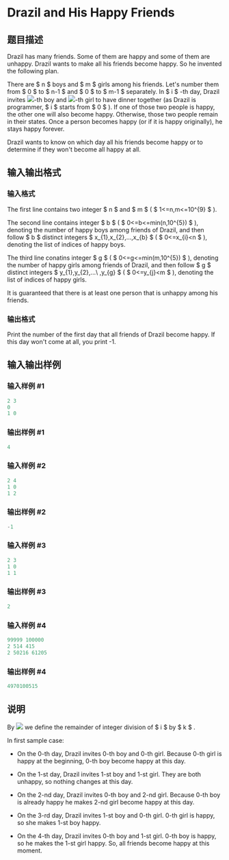# Drazil and His Happy Friends

## 题目描述

Drazil has many friends. Some of them are happy and some of them are unhappy. Drazil wants to make all his friends become happy. So he invented the following plan.

There are $ n $ boys and $ m $ girls among his friends. Let's number them from $ 0 $ to $ n-1 $ and $ 0 $ to $ m-1 $ separately. In $ i $ -th day, Drazil invites ![](https://cdn.luogu.com.cn/upload/vjudge_pic/CF516E/0da6b9a3d02abb66f05faf59011ade551446e858.png)-th boy and ![](https://cdn.luogu.com.cn/upload/vjudge_pic/CF516E/b11adea5506a14de900c875f929fb5324c4eb93f.png)-th girl to have dinner together (as Drazil is programmer, $ i $ starts from $ 0 $ ). If one of those two people is happy, the other one will also become happy. Otherwise, those two people remain in their states. Once a person becomes happy (or if it is happy originally), he stays happy forever.

Drazil wants to know on which day all his friends become happy or to determine if they won't become all happy at all.

## 输入输出格式

### 输入格式

The first line contains two integer $ n $ and $ m $ ( $ 1<=n,m<=10^{9} $ ).

The second line contains integer $ b $ ( $ 0<=b<=min(n,10^{5}) $ ), denoting the number of happy boys among friends of Drazil, and then follow $ b $ distinct integers $ x_{1},x_{2},...,x_{b} $ ( $ 0<=x_{i}&lt;n $ ), denoting the list of indices of happy boys.

The third line conatins integer $ g $ ( $ 0<=g<=min(m,10^{5}) $ ), denoting the number of happy girls among friends of Drazil, and then follow $ g $ distinct integers $ y_{1},y_{2},...\ ,y_{g} $ ( $ 0<=y_{j}&lt;m $ ), denoting the list of indices of happy girls.

It is guaranteed that there is at least one person that is unhappy among his friends.

### 输出格式

Print the number of the first day that all friends of Drazil become happy. If this day won't come at all, you print -1.

## 输入输出样例

### 输入样例 #1

```cpp
2 3
0
1 0

```
### 输出样例 #1

```cpp
4

```
### 输入样例 #2

```cpp
2 4
1 0
1 2

```
### 输出样例 #2

```cpp
-1

```
### 输入样例 #3

```cpp
2 3
1 0
1 1

```
### 输出样例 #3

```cpp
2

```
### 输入样例 #4

```cpp
99999 100000
2 514 415
2 50216 61205

```
### 输出样例 #4

```cpp
4970100515

```
## 说明

By ![](https://cdn.luogu.com.cn/upload/vjudge_pic/CF516E/bc360a33d2d53f2f08a31e2a137952fc77466359.png) we define the remainder of integer division of $ i $ by $ k $ .

In first sample case:

- On the 0-th day, Drazil invites 0-th boy and 0-th girl. Because 0-th girl is happy at the beginning, 0-th boy become happy at this day.

- On the 1-st day, Drazil invites 1-st boy and 1-st girl. They are both unhappy, so nothing changes at this day.

- On the 2-nd day, Drazil invites 0-th boy and 2-nd girl. Because 0-th boy is already happy he makes 2-nd girl become happy at this day.

- On the 3-rd day, Drazil invites 1-st boy and 0-th girl. 0-th girl is happy, so she makes 1-st boy happy.

- On the 4-th day, Drazil invites 0-th boy and 1-st girl. 0-th boy is happy, so he makes the 1-st girl happy. So, all friends become happy at this moment.

